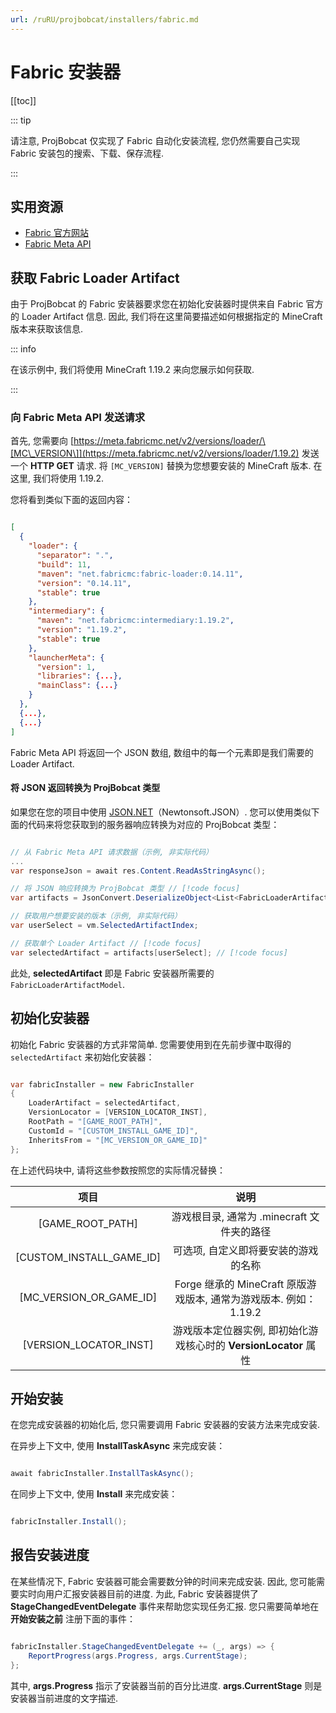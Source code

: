 ```yaml
---
url: /ruRU/projbobcat/installers/fabric.md
---
```

# Fabric 安装器

\[\[toc]]

::: tip

请注意, ProjBobcat 仅实现了 Fabric 自动化安装流程, 您仍然需要自己实现 Fabric 安装包的搜索、下载、保存流程.

:::

## 实用资源

* [Fabric 官方网站](https://fabricmc.net/)
* [Fabric Meta API](https://meta.fabricmc.net/)

## 获取 Fabric Loader Artifact

由于 ProjBobcat 的 Fabric 安装器要求您在初始化安装器时提供来自 Fabric 官方的 Loader Artifact 信息.
因此, 我们将在这里简要描述如何根据指定的 MineCraft 版本来获取该信息.

::: info

在该示例中, 我们将使用 MineCraft 1.19.2 来向您展示如何获取.

:::

### 向 Fabric Meta API 发送请求

首先, 您需要向 [https://meta.fabricmc.net/v2/versions/loader/\[MC\_VERSION\]](https://meta.fabricmc.net/v2/versions/loader/1.19.2) 发送一个 **HTTP GET** 请求.
将 `[MC_VERSION]` 替换为您想要安装的 MineCraft 版本. 在这里, 我们将使用 1.19.2.

您将看到类似下面的返回内容：

```json

[
  {
    "loader": {
      "separator": ".",
      "build": 11,
      "maven": "net.fabricmc:fabric-loader:0.14.11",
      "version": "0.14.11",
      "stable": true
    },
    "intermediary": {
      "maven": "net.fabricmc:intermediary:1.19.2",
      "version": "1.19.2",
      "stable": true
    },
    "launcherMeta": {
      "version": 1,
      "libraries": {...},
      "mainClass": {...}
    }
  },
  {...},
  {...}
]

```

Fabric Meta API 将返回一个 JSON 数组, 数组中的每一个元素即是我们需要的 Loader Artifact.

#### 将 JSON 返回转换为 ProjBobcat 类型

如果您在您的项目中使用 [JSON.NET](https://www.newtonsoft.com/json)（Newtonsoft.JSON）.
您可以使用类似下面的代码来将您获取到的服务器响应转换为对应的 ProjBobcat 类型：

```c#

// 从 Fabric Meta API 请求数据（示例, 非实际代码）
...
var responseJson = await res.Content.ReadAsStringAsync();

// 将 JSON 响应转换为 ProjBobcat 类型 // [!code focus]
var artifacts = JsonConvert.DeserializeObject<List<FabricLoaderArtifactModel>>(responseJson); // [!code focus]

// 获取用户想要安装的版本（示例, 非实际代码）
var userSelect = vm.SelectedArtifactIndex;

// 获取单个 Loader Artifact // [!code focus]
var selectedArtifact = artifacts[userSelect]; // [!code focus]

```

此处, **selectedArtifact** 即是 Fabric 安装器所需要的 `FabricLoaderArtifactModel`.

## 初始化安装器

初始化 Fabric 安装器的方式非常简单. 您需要使用到在先前步骤中取得的 `selectedArtifact` 来初始化安装器：

```c#

var fabricInstaller = new FabricInstaller
{
    LoaderArtifact = selectedArtifact,
    VersionLocator = [VERSION_LOCATOR_INST],
    RootPath = "[GAME_ROOT_PATH]",
    CustomId = "[CUSTOM_INSTALL_GAME_ID]",
    InheritsFrom = "[MC_VERSION_OR_GAME_ID]"
};

```

在上述代码块中, 请将这些参数按照您的实际情况替换：

|                 项目                  |                      说明                       |
|:-----------------------------------:|:---------------------------------------------:|
|          \[GAME\_ROOT\_PATH]           |          游戏根目录, 通常为 .minecraft 文件夹的路径          |
|      \[CUSTOM\_INSTALL\_GAME\_ID]       |              可选项, 自定义即将要安装的游戏的名称               |
|       \[MC\_VERSION\_OR\_GAME\_ID]       | Forge 继承的 MineCraft 原版游戏版本, 通常为游戏版本. 例如：1.19.2  |
|       \[VERSION\_LOCATOR\_INST]        |  游戏版本定位器实例, 即初始化游戏核心时的 **VersionLocator** 属性   |

## 开始安装

在您完成安装器的初始化后, 您只需要调用 Fabric 安装器的安装方法来完成安装.

在异步上下文中, 使用 **InstallTaskAsync** 来完成安装：

```c#

await fabricInstaller.InstallTaskAsync();

```

在同步上下文中, 使用 **Install** 来完成安装：

```c#

fabricInstaller.Install();

```

## 报告安装进度

在某些情况下, Fabric 安装器可能会需要数分钟的时间来完成安装.
因此, 您可能需要实时向用户汇报安装器目前的进度.
为此, Fabric 安装器提供了 **StageChangedEventDelegate** 事件来帮助您实现任务汇报.
您只需要简单地在 **开始安装之前** 注册下面的事件：

```c#

fabricInstaller.StageChangedEventDelegate += (_, args) => {
    ReportProgress(args.Progress, args.CurrentStage);
};

```

其中,  **args.Progress** 指示了安装器当前的百分比进度. **args.CurrentStage** 则是安装器当前进度的文字描述.
